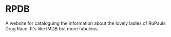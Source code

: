 # RPDB
 A website for cataloguing the information about the lovely ladies of RuPauls Drag Race. It's like IMDB but more fabulous. 
